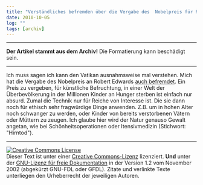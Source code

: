 ```yaml
---
title: "Verständliches befremden über die Vergabe des  Nobelpreis für Robert Edwards"
date: 2010-10-05
log: ""
tags: [archiv]
---
```

<hr><b>Der Artikel stammt aus dem Archiv!</b> Die Formatierung kann beschädigt sein.<hr>

Ich muss sagen ich kann den Vatikan ausnahmsweise mal verstehen. Mich hat die Vergabe des  Nobelpreis an Robert Edwards <a href="http://www.oecumene.radiovaticana.org/ted/Articolo.asp?c=427592">auch befremdet</a>. Ein Preis zu vergeben, für künstliche Befruchtung, in einer Welt der Überbevölkerung in der Millionen Kinder an Hunger sterben ist einfach nur absurd.  Zumal die Technik nur für Reiche von Interesse ist. Die sie dann noch für ethisch sehr fragwürdige Dinge anwenden. Z.B. um in hohen Alter noch schwanger zu werden, oder Kinder von bereits verstorbenen Vätern oder Müttern zu zeugen. Ich glaube hier wird der Natur genauso Gewalt angetan, wie bei Schönheitsoperationen oder Itensivmedizin (Stichwort: "Hirntod"). 


<hr />
<a rel="license" href="http://creativecommons.org/licenses/by-sa/3.0/de/"><img alt="Creative Commons License" style="border-width: 0pt;" src="http://i.creativecommons.org/l/by-sa/3.0/de/88x31.png" /></a><br />
Dieser <span xmlns:dc="http://purl.org/dc/elements/1.1/" href="http://purl.org/dc/dcmitype/Text" rel="dc:type">Text</span> ist unter einer <a rel="license" href="http://creativecommons.org/licenses/by-sa/3.0/de/">Creative Commons-Lizenz</a> lizenziert. <b>Und</b> unter der <a href="http://de.wikipedia.org/wiki/GFDL">GNU-Lizenz f&uuml;r freie Dokumentation</a> in der Version 1.2 vom November 2002 (abgek&uuml;rzt GNU-FDL oder GFDL). Zitate und verlinkte Texte unterliegen den Urheberrecht der jeweiligen Autoren.
